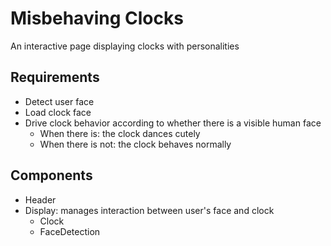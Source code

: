 # Misbehaving Clocks
An interactive page displaying clocks with personalities

## Requirements
* Detect user face
* Load clock face
* Drive clock behavior according to whether there is a visible human face
    * When there is: the clock dances cutely
    * When there is not: the clock behaves normally

## Components
* Header
* Display: manages interaction between user's face and clock
    * Clock
    * FaceDetection